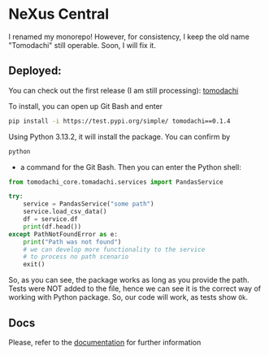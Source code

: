 # NeXus Central 

I renamed my monorepo! However, for consistency, I keep the old name "Tomodachi" still operable. Soon, I will fix it.

## Deployed:

You can check out the first release (I am still processing): [tomodachi](https://test.pypi.org/project/tomodachi/0.1.4/)

To install, you can open up Git Bash and enter

```sh
pip install -i https://test.pypi.org/simple/ tomodachi==0.1.4
```

Using Python 3.13.2, it will install the package. You can confirm by 

```sh
python
```

- a command for the Git Bash. Then you can enter the Python shell:

```python
from tomodachi_core.tomadachi.services import PandasService

try:
	service = PandasService("some path")
	service.load_csv_data()
	df = service.df
	print(df.head())
except PathNotFoundError as e:
	print("Path was not found")
	# we can develop more functionality to the service
	# to process no path scenario
	exit()
```

So, as you can see, the package works as long as you provide the path. Tests were NOT added to the file, hence we can see it is the correct way of working with Python package. So, our code will work, as tests show `Ok`.

## Docs

Please, refer to the [documentation](/docs/README.md) for further information
